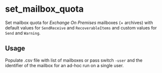 # set_mailbox_quota

Set mailbox quota for _Exchange On Premises_ mailboxes (+ archives) with default values for `SendReceive` and `RecoverableItems` and custom values for `Send` and `Warning`.

## Usage

Populate .csv file with list of mailboxes or pass switch `-user` and the identifier of the mailbox for an ad-hoc run on a single user.

